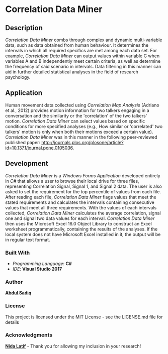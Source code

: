 # Correlation Data Miner

## Description
*Correlation Data Miner* combs through complex and dynamic multi-variable data, such as data obtained from human behaviour. It determines the intervals in which all required specifics are met among each data set. For example, *Correlation Data Miner* can output values within variable C when variables A and B independently meet certain criteria, as well as determine the frequency of said scenario in intervals. Data filtering in this manner can aid in further detailed statistical analyses in the field of research psychology.

## Application
Human movement data collected using *Correlation Map Analysis* (Adriano et al., 2012) provides motion information for two talkers engaging in a conversation and the similarity or the 'correlation' of the two talkers' motion. *Correlation Data Miner* can select values based on specific conditions for more specified analyses (e.g., How similar or 'correlated' two talkers' motion is only when both their motions exceed a certain value). *Correlation Data Miner* was in this manner in the following peer-reviewed published paper: http://journals.plos.org/plosone/article?id=10.1371/journal.pone.0105036.

## Development
*Correlation Data Miner* is a *Windows Forms Application* developed entirely in *C#* that allows a user to browse their local drive for three files, representing Correlation Signal, Signal 1, and Signal 2 data. The user is also asked to set the requirement for the top percentile of values from each file. After reading each file, *Correlation Data Miner* flags values that meet the stated requirements and calculates the intervals containing consecutive values that meet all three requirements. With the values of each intervals collected, *Correlation Data Miner* calculates the average correlation, signal one and signal two data values for each interval. *Correlation Data Miner* then uses the Microsoft Excel 16.0 Object Library to construct an Excel worksheet programmatically, containing the results of the analyses. If the local system does not have Microsoft Excel installed in it, the output will be in regular text format.

### Built With
* _Programming Language_: **C#** 
* _IDE_: **Visual Studio 2017**

### Author
[**Abdul Sadiq**](https://github.com/LedMetal)

### License
This project is licensed under the MIT License - see the LICENSE.md file for details

### Acknowledgments
[**Nida Latif**](https://nlatif.wordpress.com/) - Thank you for allowing my inclusion in your research!
